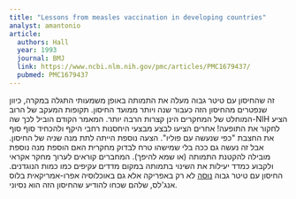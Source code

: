 ```yaml
---
title: "Lessons from measles vaccination in developing countries"
analyst: amantonio
article:
  authors: Hall
  year: 1993
  journal: BMJ
  link: https://www.ncbi.nlm.nih.gov/pmc/articles/PMC1679437/
  pubmed: PMC1679437
---
```


זה שהחיסון עם טיטר גבוה מעלה את התמותה באופן משמעותי התגלה במקרה, כיוון שנפטרים מהחיסון הזה כעבור שנה ויותר ממועד החיסון. תקופות המעקב של הרוב המוחלט של המחקרים הינן קצרות הרבה יותר. המאמר הקודם הוביל לכך שה-NIH הציע לחקור את התופעה! אחרים הציעו לבצע מבצעי היחסנות רחבי היקף ולהכחיד סוף סוף את החצבת "כפי שנעשה עם פוליו". הצעה נוספת הייתה לתת מנה שניה של החיסון. אבל זה נעשה גם ככה בלי שמישהו טרח לבדוק מחקרית האם הוספת מנה נוספת מובילה להקטנת התמותה (או שמא להיפך).
המחברים קוראים לערוך מחקר אקראי ולקבוע כמדד יעילות את השינוי בתמותה במקום מדדים עקיפים כמו כמות הנוגדנים.
החיסון עם טיטר גבוה [נוסה](http://articles.latimes.com/1996-06-17/news/mn-15871_1_measles-vaccine) לא רק באפריקה אלא גם באוכלוסיה אפרו-אמריקאית בלוס אנג'לס, שלהם שכחו להודיע שהחיסון הזה הוא נסיוני.
